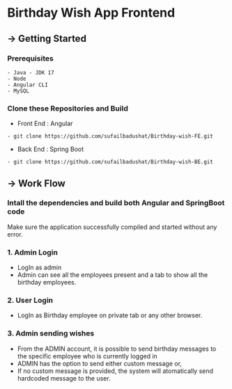 # Birthday Wish App Frontend

## -> Getting Started
### Prerequisites
```
- Java - JDK 17
- Node
- Angular CLI
- MySQL
```
### Clone these Repositories and Build
- Front End : Angular
```
- git clone https://github.com/sufailbadushat/Birthday-wish-FE.git
```
- Back End : Spring Boot
```
- git clone https://github.com/sufailbadushat/Birthday-wish-BE.git
```
## -> Work Flow

### Intall the dependencies and build both Angular and SpringBoot code
Make sure the application successfully compiled and started without any error.

### 1. Admin Login
- LogIn as admin
- Admin can see all the employees present and a tab to show all the birthday employees.
### 2. User Login
- LogIn as Birthday employee on private tab or any other browser.
### 3. Admin sending wishes
- From the ADMIN account, it is possible to send birthday messages to the specific employee who is currently logged in
- ADMIN has the option to send either custom message or,
- If no custom message is provided, the system will atomatically send hardcoded message to the user.

